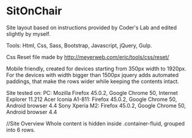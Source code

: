 # SitOnChair
Site layout based on instructions provided by Coder's Lab and edited slightly by myself.

Tools: Html, Css, Sass, Bootstrap, Javascript, jQuery, Gulp.

Css Reset file made by http://meyerweb.com/eric/tools/css/reset/

Mobile friendly, created for devices starting from 350px width to 1920px. For the devices with width bigger than 1500px jquery adds automated paddings, that make the rows wider while keeping the contents intact.

Site tested on: PC: Mozilla Firefox 45.0.2, Google Chrome 50, Internet Explorer 11.212
Acer Iconia A1-811: Firefox 45.0.2, Google Chrome 50, Android browser 4.4
Sony Xperia M2: Firefox 45.0.2, Google Chrome 50, Android browser 4.4

//Site Overview
Whole content is hidden inside .container-fluid, grouped into 6 rows.
